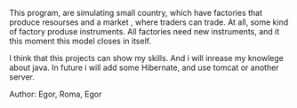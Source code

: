 
This program, are simulating small country, which have factories that produce resourses 
and a market , where traders can trade. At all, some kind of factory produse instruments.
All factories need  new instruments, and it this moment this model closes in itself.

I think that this projects can show my skills. And i will inrease my knowlege about java.
In future i will add some Hibernate, and use tomcat or another server.

Author: Egor, Roma, Egor